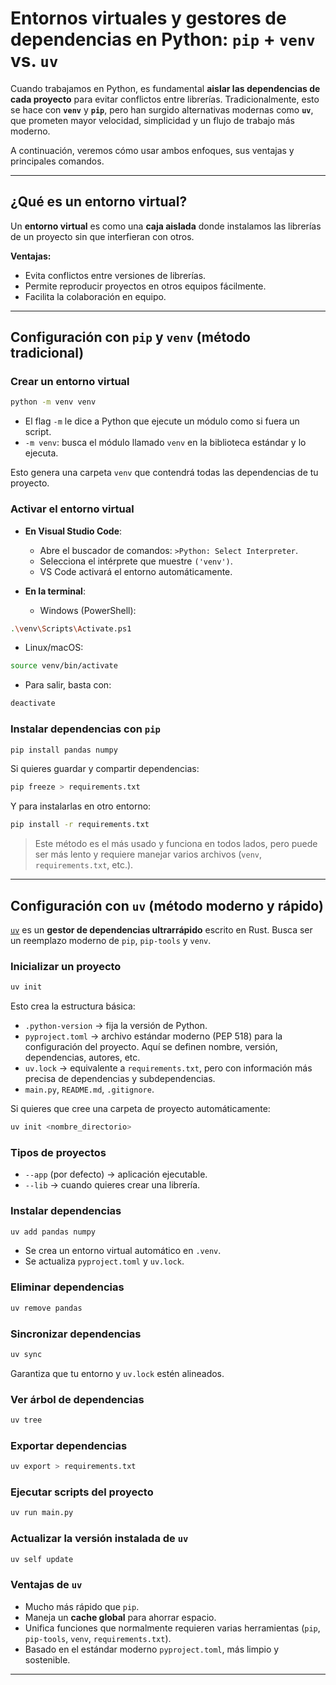 # Entornos virtuales y gestores de dependencias en Python: `pip` + `venv` vs. `uv`

Cuando trabajamos en Python, es fundamental **aislar las dependencias de cada proyecto** para evitar conflictos entre librerías. Tradicionalmente, esto se hace con **`venv`** y **`pip`**, pero han surgido alternativas modernas como **`uv`**, que prometen mayor velocidad, simplicidad y un flujo de trabajo más moderno.

A continuación, veremos cómo usar ambos enfoques, sus ventajas y principales comandos.

---

## ¿Qué es un entorno virtual?

Un **entorno virtual** es como una **caja aislada** donde instalamos las librerías de un proyecto sin que interfieran con otros.

**Ventajas:**

- Evita conflictos entre versiones de librerías.
- Permite reproducir proyectos en otros equipos fácilmente.
- Facilita la colaboración en equipo.

---

## Configuración con `pip` y `venv` (método tradicional)

### Crear un entorno virtual

```bash
python -m venv venv
```

- El flag `-m` le dice a Python que ejecute un módulo como si fuera un script.
- `-m venv`: busca el módulo llamado `venv` en la biblioteca estándar y lo ejecuta.

Esto genera una carpeta `venv` que contendrá todas las dependencias de tu proyecto.

### Activar el entorno virtual

- **En Visual Studio Code**:

  - Abre el buscador de comandos: `>Python: Select Interpreter`.
  - Selecciona el intérprete que muestre `('venv')`.
  - VS Code activará el entorno automáticamente.

- **En la terminal**:
  - Windows (PowerShell):

```bash
.\venv\Scripts\Activate.ps1
```

- Linux/macOS:

```bash
source venv/bin/activate
```

- Para salir, basta con:

```bash
deactivate
```

### Instalar dependencias con `pip`

```bash
pip install pandas numpy
```

Si quieres guardar y compartir dependencias:

```bash
pip freeze > requirements.txt
```

Y para instalarlas en otro entorno:

```bash
pip install -r requirements.txt
```

> Este método es el más usado y funciona en todos lados, pero puede ser más lento y requiere manejar varios archivos (`venv`, `requirements.txt`, etc.).

---

## Configuración con `uv` (método moderno y rápido)

[`uv`](https://github.com/astral-sh/uv) es un **gestor de dependencias ultrarrápido** escrito en Rust. Busca ser un reemplazo moderno de `pip`, `pip-tools` y `venv`.

### Inicializar un proyecto

```bash
uv init
```

Esto crea la estructura básica:

- `.python-version` → fija la versión de Python.
- `pyproject.toml` → archivo estándar moderno (PEP 518) para la configuración del proyecto. Aquí se definen nombre, versión, dependencias, autores, etc.
- `uv.lock` → equivalente a `requirements.txt`, pero con información más precisa de dependencias y subdependencias.
- `main.py`, `README.md`, `.gitignore`.

Si quieres que cree una carpeta de proyecto automáticamente:

```bash
uv init <nombre_directorio>
```

### Tipos de proyectos

- `--app` (por defecto) → aplicación ejecutable.
- `--lib` → cuando quieres crear una librería.

### Instalar dependencias

```bash
uv add pandas numpy
```

- Se crea un entorno virtual automático en `.venv`.
- Se actualiza `pyproject.toml` y `uv.lock`.

### Eliminar dependencias

```bash
uv remove pandas
```

### Sincronizar dependencias

```bash
uv sync
```

Garantiza que tu entorno y `uv.lock` estén alineados.

### Ver árbol de dependencias

```bash
uv tree
```

### Exportar dependencias

```bash
uv export > requirements.txt
```

### Ejecutar scripts del proyecto

```bash
uv run main.py
```

### Actualizar la versión instalada de `uv`

```bash
uv self update
```

### Ventajas de `uv`

- Mucho más rápido que `pip`.
- Maneja un **cache global** para ahorrar espacio.
- Unifica funciones que normalmente requieren varias herramientas (`pip`, `pip-tools`, `venv`, `requirements.txt`).
- Basado en el estándar moderno `pyproject.toml`, más limpio y sostenible.

---
